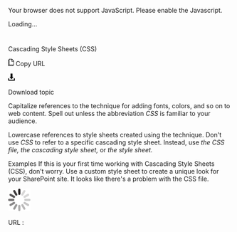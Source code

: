 ﻿Your browser does not support JavaScript. Please enable the Javascript.

Loading...

# 

Cascading Style Sheets (CSS)

![Copy URL](media/cascading-style-sheets-css/Copy.png)
Copy URL

![Download](media/cascading-style-sheets-css/Download.png)

Download topic

Capitalize references to the technique for adding fonts, colors, and so on to web content. Spell out unless the abbreviation *CSS* is familiar to your audience.

Lowercase references to style sheets created using the technique. Don't use *CSS* to refer to a specific cascading style sheet. Instead, use *the CSS file, the cascading style sheet,* or *the style sheet.*

Examples
If this is your first time working with Cascading Style Sheets (CSS), don’t worry.
Use a custom style sheet to create a unique look for your SharePoint site. 
It looks like there's a problem with the CSS file.

![In progress](media/cascading-style-sheets-css/activity-large.gif)

URL :

